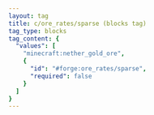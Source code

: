```yaml
---
layout: tag
title: c/ore_rates/sparse (blocks tag)
tag_type: blocks
tag_content: {
  "values": [
    "minecraft:nether_gold_ore",
    {
      "id": "#forge:ore_rates/sparse",
      "required": false
    }
  ]
}
---
```


